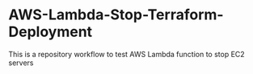 # AWS-Lambda-Stop-Terraform-Deployment
This is a repository workflow to test AWS Lambda function to stop EC2 servers
